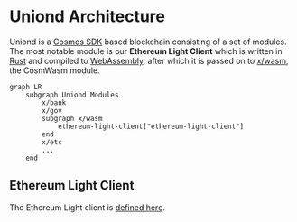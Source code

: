 # Uniond Architecture

Uniond is a [Cosmos SDK](https://github.com/cosmos/cosmos-sdk) based blockchain consisting of a set of modules. The most notable module is our **Ethereum Light Client** which is written in [Rust](https://www.rust-lang.org/) and compiled to [WebAssembly](https://webassembly.org/), after which it is passed on to [x/wasm](https://github.com/CosmWasm/wasmd/tree/main/x/wasm), the CosmWasm module.

```mermaid
graph LR
    subgraph Uniond Modules
        x/bank
        x/gov
        subgraph x/wasm
            ethereum-light-client["ethereum-light-client"]
        end
        x/etc
        ...
    end
```

## Ethereum Light Client

The Ethereum Light client is [defined here](../light-clients/ethereum-light-client/ARCHITECTURE.md).
